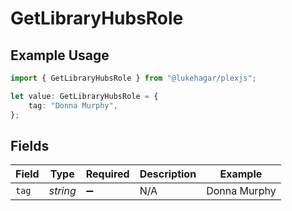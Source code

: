 # GetLibraryHubsRole

## Example Usage

```typescript
import { GetLibraryHubsRole } from "@lukehagar/plexjs";

let value: GetLibraryHubsRole = {
    tag: "Donna Murphy",
};
```

## Fields

| Field              | Type               | Required           | Description        | Example            |
| ------------------ | ------------------ | ------------------ | ------------------ | ------------------ |
| `tag`              | *string*           | :heavy_minus_sign: | N/A                | Donna Murphy       |